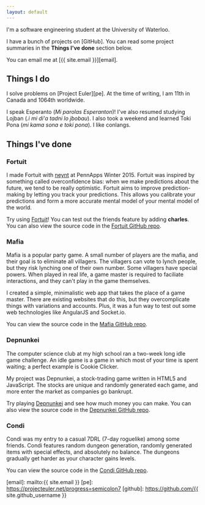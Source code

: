 ```yaml
---
layout: default
---
```


I'm a software engineering student at the University of Waterloo.

I have a bunch of projects on [GitHub]. You can read some project summaries in the **Things I've done** section below.

You can email me at [{{ site.email }}][email].

## Things I do

I solve problems on [Project Euler][pe]. At the time of writing, I am 11th in Canada and 1064th worldwide.

I speak Esperanto (*Mi parolas Esperanton*)! I've also resumed studying Lojban (*.i mi di'a tadni lo jbobau*). I also took a weekend and learned Toki Pona (*mi kama sona e toki pona*). I like conlangs.

## Things I've done

### Fortuit

I made Fortuit with [neynt](http://neynt.ca/) at PennApps Winter 2015. Fortuit was inspired by something called overconfidence bias: when we make predictions about the future, we tend to be really optimistic. Fortuit aims to improve prediction-making by letting you track your predictions. This allows you calibrate your predictions and form a more accurate mental model of your mental model of the world.

Try using [Fortuit][tryfortuit]! You can test out the friends feature by adding **charles**. You can also view the source code in the [Fortuit GitHub repo][fortuit].

### Mafia

Mafia is a popular party game. A small number of players are the mafia, and their goal is to eliminate all villagers. The villagers can vote to lynch people, but they risk lynching one of their own number. Some villagers have special powers. When played in real life, a game master is required to faciliate interactions, and they can't play in the game themselves.

I created a simple, minimalistic web app that takes the place of a game master. There are existing websites that do this, but they overcomplicate things with variations and accounts. Plus, it was a fun way to test out some web technologies like AngularJS and Socket.io.

You can view the source code in the [Mafia GitHub repo][mafia].

### Depnunkei

The computer science club at my high school ran a two-week long idle game challenge. An idle game is a game in which most of your time is spent waiting; a perfect example is Cookie Clicker.

My project was Depnunkei, a stock-trading game written in HTML5 and JavaScript. The stocks are unique and randomly generated each game, and more enter the market as companies go bankrupt.

Try playing [Depnunkei][playdepnunkei] and see how much money you can make. You can also view the source code in the [Depnunkei GitHub repo][depnunkei].

### Condi

Condi was my entry to a casual 7DRL (7-day roguelike) among some friends. Condi features random dungeon generation, randomly generated items with special effects, and absolutely no balance. The dungeons gradually get harder as your character gains levels.

You can view the source code in the [Condi GitHub repo][condi].


[resume]: CharlesZinn.pdf
[OGS]: https://online-go.com/user/view/69260
[tryfortuit]: http://fortuit.semicolon.ca
[fortuit]: https://github.com/czinn/fortuit
[mafia]: https://github.com/czinn/mafia
[playdepnunkei]: /depnunkei
[depnunkei]: https://github.com/czinn/depnunkei
[condi]: https://github.com/czinn/condi
[email]: mailto:{{ site.email }}
[pe]: https://projecteuler.net/progress=semicolon7
[github]: https://github.com/{{ site.github_username }}
